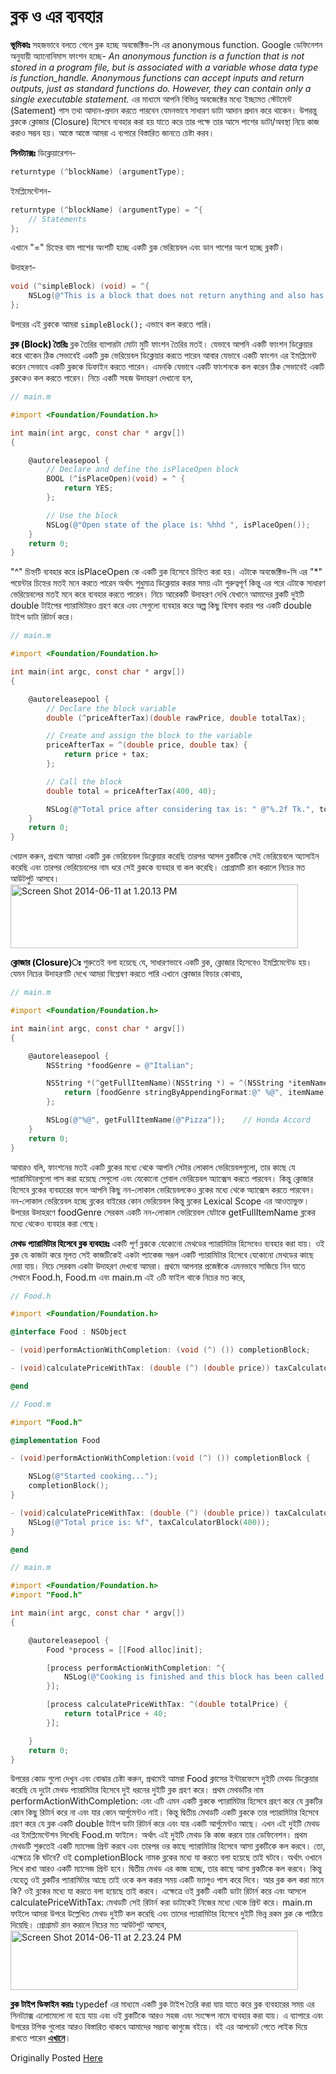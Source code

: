 ব্লক ও এর ব্যবহার
===================

<span style="color:#000000;"><strong>ভূমিকাঃ</strong></span>
সহজভাবে বলতে গেলে ব্লক হচ্ছে অবজেক্টিভ-সি এর anonymous function. Google ডেফিনেশন অনুযায়ী অ্যানোনিমাস ফাংশন হচ্ছে-
<em>An anonymous function is a function that is not stored in a program file, but is associated with a variable whose data type is function_handle. Anonymous functions can accept inputs and return outputs, just as standard functions do. However, they can contain only a single executable statement.</em>
এর মাধ্যমে আপনি বিভিন্ন অবজেক্টের মধ্যে ইচ্ছামত স্টেটমেন্ট (Satement) পাস তথা আদান-প্রদান করতে পারবেন যেমনভাবে সাধারণ ডাটা আদান প্রদান করে থাকেন। উপরন্তু ব্লককে ক্লোজার (Closure) হিসেবে ব্যবহার করা হয় যাতে করে তার পক্ষে তার আসে পাশের ডাটা/অবস্থা নিয়ে কাজ করাও সম্ভব হয়।
আস্তে আস্তে আমরা এ ব্যপারে বিস্তারিত জানতে চেষ্টা করব।

<span style="color:#000000;"><strong>সিনট্যাক্সঃ</strong></span>
ডিক্লেয়ারেশন-

```objective-c
returntype (^blockName) (argumentType);
```

ইমপ্লিমেন্টেশন-

```objective-c
returntype (^blockName) (argumentType) = ^{
    // Statements
};
```

এখানে "=" চিহ্নের বাম পাশের অংশটি হচ্ছে একটি ব্লক ভেরিয়েবল এবং ডান পাশের অংশ হচ্ছে ব্লকটি।

উদাহরণ-

```objective-c
void (^simpleBlock) (void) = ^{
    NSLog(@"This is a block that does not return anything and also has no argument!");
};
```

উপরের এই ব্লককে আমরা <code>simpleBlock();</code> এভাবে কল করতে পারি।

<span style="color:#000000;"><strong>ব্লক (Block) তৈরিঃ</strong></span>
ব্লক তৈরির ব্যাপারটা মোটা মুটি ফাংশন তৈরির মতই। যেভাবে আপনি একটি ফাংশন ডিক্লেয়ার করে থাকেন ঠিক সেভাবেই একটি ব্লক ভেরিয়েবল ডিক্লেয়ার করতে পারেন আবার যেভাবে একটি ফাংশন এর ইমপ্লিমেন্ট করেন সেভাবে একটি ব্লককে ডিফাইন করতে পারেন। এমনকি যেভাবে একটি ফাংশনকে কল করেন ঠিক সেভাবেই একটি ব্লককেও কল করতে পারেন।
নিচে একটি সহজ উদাহরণ দেখানো হল,

```objective-c
// main.m

#import <Foundation/Foundation.h>

int main(int argc, const char * argv[])
{

    @autoreleasepool {
        // Declare and define the isPlaceOpen block
        BOOL (^isPlaceOpen)(void) = ^ {
            return YES;
        };

        // Use the block
        NSLog(@"Open state of the place is: %hhd ", isPlaceOpen());
    }
    return 0;
}
```

"^" চিহ্নটি ব্যবহার করে isPlaceOpen কে একটি ব্লক হিসেবে চিহ্নিত করা হয়। এটাকে অবজেক্টিভ-সি এর "*" পয়েন্টার চিহ্নের মতই মনে করতে পারেন অর্থাৎ শুধুমাত্র ডিক্লেয়ার করার সময় এটা গুরুত্বপূর্ণ কিন্তু এর পরে এটাকে সাধারণ ভেরিয়েবলের মতই মনে করে ব্যবহার করতে পারেন।
নিচে আরেকটি উদাহরণ দেখি যেখানে আমাদের ব্লকটি দুইটি double টাইপের প্যারামিটারও গ্রহণ করে এবং সেগুলো ব্যবহার করে অল্প কিছু হিসাব করার পর একটি double টাইপ ডাটা রিটার্ন করে।

```objective-c
// main.m

#import <Foundation/Foundation.h>

int main(int argc, const char * argv[])
{

    @autoreleasepool {
        // Declare the block variable
        double (^priceAfterTax)(double rawPrice, double totalTax);

        // Create and assign the block to the variable
        priceAfterTax = ^(double price, double tax) {
            return price + tax;
        };

        // Call the block
        double total = priceAfterTax(400, 40);

        NSLog(@"Total price after considering tax is: " @"%.2f Tk.", total);
    }
    return 0;
}
```

খেয়াল করুন, প্রথমে আমরা একটি ব্লক ভেরিয়েবল ডিক্লেয়ার করেছি তারপর আসল ব্লকটিকে সেই ভেরিয়েবলে অ্যাসাইন করেছি এবং তারপর ভেরিয়েবলের নাম ধরে সেই ব্লককে ব্যবহার বা কল করেছি। প্রোগ্রামটি রান করালে নিচের মত আউটপুট আসবে।
<a href="https://nuhil.files.wordpress.com/2014/06/screen-shot-2014-06-11-at-1-20-13-pm.png"><img class="aligncenter size-large wp-image-1563" src="http://nuhil.files.wordpress.com/2014/06/screen-shot-2014-06-11-at-1-20-13-pm.png?w=460" alt="Screen Shot 2014-06-11 at 1.20.13 PM" width="460" height="102" /></a>

<span style="color:#000000;"><strong>ক্লোজার (Closure)ঃ</strong></span>
শুরুতেই বলা হয়েছে যে, সাধারণভাবে একটি ব্লক, ক্লোজার হিসেবেও ইমপ্লিমেন্টেড হয়। যেমন নিচের উদাহরণটি দেখে আমরা বিশ্লেষণ করতে পারি এখানে ক্লোজার ফিচার কোথায়,

```objective-c
// main.m

#import <Foundation/Foundation.h>

int main(int argc, const char * argv[])
{

    @autoreleasepool {
        NSString *foodGenre = @"Italian";

        NSString *(^getFullItemName)(NSString *) = ^(NSString *itemName) {
            return [foodGenre stringByAppendingFormat:@" %@", itemName];
        };

        NSLog(@"%@", getFullItemName(@"Pizza"));    // Honda Accord
    }
    return 0;
}
```

আবারও বলি, ফাংশনের মতই একটি ব্লকের মধ্যে থেকে আপনি সেটার লোকাল ভেরিয়েবলগুলো, তার কাছে যে প্যারামিটারগুলো পাস করা হয়েছে সেগুলো এবং যেকোনো গ্লোবাল ভেরিয়েবল অ্যাক্সেস করতে পারবেন। কিন্তু ক্লোজার হিসেবে ব্লকের ব্যবহারের ফলে আপনি কিছু নন-লোকাল ভেরিয়েবলকেও ব্লকের মধ্যে থেকে অ্যাক্সেস করতে পারবেন। নন-লোকাল ভেরিয়েবল হচ্ছে ব্লকের বাইরের কোন ভেরিয়েবল কিন্তু ব্লকের Lexical Scope এর আওতাভুক্ত। উপরের উদাহরণে foodGenre সেরকম একটি নন-লোকাল ভেরিয়েবল যেটাকে getFullItemName ব্লকের মধ্যে থেকেও ব্যবহার করা গেছে।

<span style="color:#000000;"><strong>মেথড প্যারামিটার হিসেবে ব্লক ব্যবহারঃ</strong></span>
একটি পূর্ণ ব্লককে যেকোনো মেথডের প্যারামিটার হিসেবেও ব্যবহার করা যায়। ওই ব্লক যে কাজটা করে মূলত সেই কাজটিকেই একটা প্যাকেজ সরূপ একটি প্যারামিটার হিসেবে যেকোনো মেথডের কাছে দেয়া যায়। নিচে সেরকম একটা উদাহরণ দেখবো আমরা।
প্রথমে আপনার প্রজেক্টকে এমনভাবে সাজিয়ে নিন যাতে সেখানে Food.h, Food.m এবং main.m এই ৩টি ফাইল থাকে নিচের মত করে,

```objective-c
// Food.h

#import <Foundation/Foundation.h>

@interface Food : NSObject

- (void)performActionWithCompletion: (void (^) ()) completionBlock;

- (void)calculatePriceWithTax: (double (^) (double price)) taxCalculatorBlock;

@end
```


```objective-c
// Food.m

#import "Food.h"

@implementation Food

- (void)performActionWithCompletion:(void (^) ()) completionBlock {

    NSLog(@"Started cooking...");
    completionBlock();
}

- (void)calculatePriceWithTax: (double (^) (double price)) taxCalculatorBlock {
    NSLog(@"Total price is: %f", taxCalculatorBlock(400));
}

@end
```


```objective-c
// main.m

#import <Foundation/Foundation.h>
#import "Food.h"

int main(int argc, const char * argv[])
{

    @autoreleasepool {
        Food *process = [[Food alloc]init];

        [process performActionWithCompletion: ^{
            NSLog(@"Cooking is finished and this block has been called to intimate action is performed.");
        }];

        [process calculatePriceWithTax: ^(double totalPrice) {
            return totalPrice + 40;
        }];

    }
    return 0;
}
```

উপরের কোড গুলো দেখুন এবং বোঝার চেষ্টা করুন, প্রথমেই আমরা Food ক্লাসের ইন্টারফেসে দুইটি মেথড ডিক্লেয়ার করেছি যে দুটো মেথড প্যারামিটার হিসেবে দুই ধরনের দুইটি ব্লক গ্রহণ করে। প্রথম মেথডটির নাম performActionWithCompletion: এবং এটি এমন একটি ব্লককে প্যারামিটার হিসেবে গ্রহণ করে যে ব্লকটির কোন কিছু রিটার্ন করে না এবং যার কোন আর্গুমেন্টও নাই। কিন্তু দ্বিতীয় মেথডটি একটি ব্লককে তার প্যারামিটার হিসেবে গ্রহণ করে যে ব্লক একটি double টাইপ ডাটা রিটার্ন করে এবং যার একটি আর্গুমেন্টও আছে।
এখন এই দুইটি মেথড এর ইমপ্লিমেন্টেশন লিখেছি Food.m ফাইলে। অর্থাৎ এই দুইটি মেথড কি কাজ করবে তার ডেফিনেশন। প্রথম মেথডটি শুরুতেই একটি ম্যাসেজ প্রিন্ট করবে এবং তারপর ওর কাছে প্যারামিটার হিসেবে আসা ব্লকটিকে কল করবে। তো, এক্ষেত্রে কি ঘটবে? ওই completionBlock নামক ব্লকের মধ্যে যা করতে বলা হয়েছে তাই ঘটবে। অর্থাৎ ওখানে লিখে রাখা আরও একটি ম্যাসেজ প্রিন্ট হবে।
দ্বিতীয় মেথড এর কাজ হচ্ছে, তার কাছে আসা ব্লকটিকে কল করবে। কিন্তু যেহেতু ওই ব্লকটির প্যারামিটার আছে তাই ওকে কল করার সময় একটি ভ্যালুও পাস করে দিবে। আর ব্লক কল করা মানে কি? ওই ব্লকের মধ্যে যা করতে বলা হয়েছে তাই করবে। এক্ষেত্রে ওই ব্লকটি একটি ডাটা রিটার্ন করে এবং আসলে calculatePriceWithTax: মেথডটি সেই রিটার্ন করা ডাটাকেই নিজের মধ্যে থেকে প্রিন্ট করে।
main.m ফাইলে আমরা উপরে উল্লেখিত মেথড দুইটি কল করেছি এবং তাদের প্যারামিটার হিসেবে দুইটি ভিন্ন রকম ব্লক কে পাঠিয়ে দিয়েছি। প্রোগ্রামট রান করালে নিচের মত আউটপুট আসবে,
<a href="https://nuhil.files.wordpress.com/2014/06/screen-shot-2014-06-11-at-2-23-24-pm.png"><img class="aligncenter size-large wp-image-1564" src="http://nuhil.files.wordpress.com/2014/06/screen-shot-2014-06-11-at-2-23-24-pm.png?w=460" alt="Screen Shot 2014-06-11 at 2.23.24 PM" width="460" height="95" /></a>

<span style="color:#000000;"><strong>ব্লক টাইপ ডিফাইন করাঃ</strong></span>
typedef এর মাধ্যমে একটি ব্লক টাইপ তৈরি করা যায় যাতে করে ব্লক ব্যবহারের সময় এর সিনট্যাক্স এলোমেলো না হয়ে যায় এবং ওই ব্লকটিকে আরও সহজ এবং সংক্ষেপ নামে ব্যবহার করা যায়। এ ব্যাপারে এবং উপরের টপিক গুলোর আরও বিস্তারিত থাকবে আমাদের সম্ভাব্য কাগুজে বইয়ে। বই এর আপডেট পেতে লাইক দিয়ে রাখতে পারেন <a href="https://www.facebook.com/bangla.objc.swift.ios" target="_blank"><strong>এখানে</strong></a>।

Originally Posted [Here](http://nuhil.net/2014/06/11/%E0%A7%AF-%E0%A6%85%E0%A6%AC%E0%A6%9C%E0%A7%87%E0%A6%95%E0%A7%8D%E0%A6%9F%E0%A6%BF%E0%A6%AD-%E0%A6%B8%E0%A6%BF-objective-c-%E0%A6%A4%E0%A7%87-%E0%A6%AC%E0%A7%8D%E0%A6%B2%E0%A6%95-block-%E0%A6%8F/)

